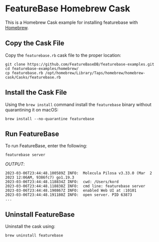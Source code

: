 # FeatureBase Homebrew Cask
This is a Homebrew Cask example for installing featurebase with [Homebrew](https://brew.sh/).

## Copy the Cask File
Copy the `featurebase.rb` cask file to the proper location:

```
git clone https://github.com/FeatureBaseDB/featurebase-examples.git
cd featurebase-examples/homebrew/
cp featurebase.rb /opt/homebrew/Library/Taps/homebrew/homebrew-cask/Casks/featurebase.rb
```

## Install the Cask File
Using the `brew install` command install the `featurebase` binary without quarantining it on macOS:

```
brew install --no-quarantine featurebase
```

## Run FeatureBase
To run FeatureBase, enter the following:

```featurebase server```

*OUTPUT*:

```
2023-03-06T23:44:48.100589Z INFO:  Molecula Pilosa v3.33.0 (Mar  2 2023 12:06AM, 9386fc7) go1.19.3
2023-03-06T23:44:48.118834Z INFO:  cwd: /Users/kord
2023-03-06T23:44:48.118838Z INFO:  cmd line: featurebase server
2023-03-06T23:44:48.190867Z INFO:  enabled Web UI at :10101
2023-03-06T23:44:48.191180Z INFO:  open server. PID 63873
...
```

## Uninstall FeatureBase
Uninstall the cask using:

```
brew uninstall featurebase
```

